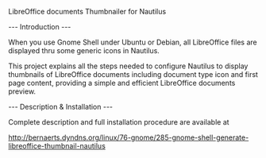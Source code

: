 LibreOffice documents Thumbnailer for Nautilus

--- Introduction ---

When you use Gnome Shell under Ubuntu or Debian, all LibreOffice files are displayed thru some generic icons in Nautilus.

This project explains all the steps needed to configure Nautilus to display thumbnails of LibreOffice documents
including document type icon and first page content, providing a simple and efficient LibreOffice documents preview.

--- Description & Installation ---

Complete description and full installation procedure are available at

http://bernaerts.dyndns.org/linux/76-gnome/285-gnome-shell-generate-libreoffice-thumbnail-nautilus
